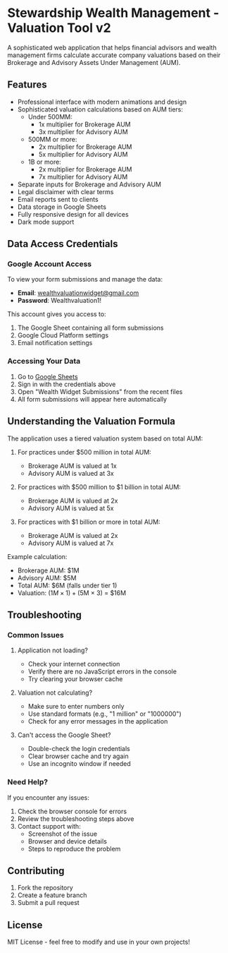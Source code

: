 # Stewardship Wealth Management - Valuation Tool v2

A sophisticated web application that helps financial advisors and wealth management firms calculate accurate company valuations based on their Brokerage and Advisory Assets Under Management (AUM).

## Features

- Professional interface with modern animations and design
- Sophisticated valuation calculations based on AUM tiers:
  * Under 500MM:
    - 1x multiplier for Brokerage AUM
    - 3x multiplier for Advisory AUM
  * 500MM or more:
    - 2x multiplier for Brokerage AUM
    - 5x multiplier for Advisory AUM
  * 1B or more:
    - 2x multiplier for Brokerage AUM
    - 7x multiplier for Advisory AUM
- Separate inputs for Brokerage and Advisory AUM
- Legal disclaimer with clear terms
- Email reports sent to clients
- Data storage in Google Sheets
- Fully responsive design for all devices
- Dark mode support

## Data Access Credentials

### Google Account Access
To view your form submissions and manage the data:
- **Email**: wealthvaluationwidget@gmail.com
- **Password**: Wealthvaluation1!

This account gives you access to:
1. The Google Sheet containing all form submissions
2. Google Cloud Platform settings
3. Email notification settings

### Accessing Your Data

1. Go to [Google Sheets](https://sheets.google.com)
2. Sign in with the credentials above
3. Open "Wealth Widget Submissions" from the recent files
4. All form submissions will appear here automatically

## Understanding the Valuation Formula

The application uses a tiered valuation system based on total AUM:

1. For practices under $500 million in total AUM:
   - Brokerage AUM is valued at 1x
   - Advisory AUM is valued at 3x

2. For practices with $500 million to $1 billion in total AUM:
   - Brokerage AUM is valued at 2x
   - Advisory AUM is valued at 5x

3. For practices with $1 billion or more in total AUM:
   - Brokerage AUM is valued at 2x
   - Advisory AUM is valued at 7x

Example calculation:
- Brokerage AUM: $1M
- Advisory AUM: $5M
- Total AUM: $6M (falls under tier 1)
- Valuation: ($1M × 1) + ($5M × 3) = $16M

## Troubleshooting

### Common Issues

1. Application not loading?
   - Check your internet connection
   - Verify there are no JavaScript errors in the console
   - Try clearing your browser cache

2. Valuation not calculating?
   - Make sure to enter numbers only
   - Use standard formats (e.g., "1 million" or "1000000")
   - Check for any error messages in the application

3. Can't access the Google Sheet?
   - Double-check the login credentials
   - Clear browser cache and try again
   - Use an incognito window if needed

### Need Help?

If you encounter any issues:

1. Check the browser console for errors
2. Review the troubleshooting steps above
3. Contact support with:
   - Screenshot of the issue
   - Browser and device details
   - Steps to reproduce the problem

## Contributing

1. Fork the repository
2. Create a feature branch
3. Submit a pull request

## License

MIT License - feel free to modify and use in your own projects!
